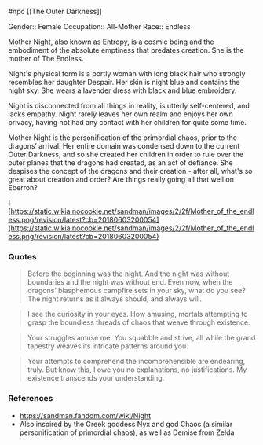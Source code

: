 #npc [[The Outer Darkness]]

Gender:: Female
Occupation:: All-Mother
Race:: Endless

Mother Night, also known as Entropy, is a cosmic being and the embodiment of the absolute emptiness that predates creation. She is the mother of The Endless.

Night's physical form is a portly woman with long black hair who strongly resembles her daughter Despair. Her skin is night blue and contains the night sky. She wears a lavender dress with black and blue embroidery.

Night is disconnected from all things in reality, is utterly self-centered, and lacks empathy. Night rarely leaves her own realm and enjoys her own privacy, having not had any contact with her children for quite some time.

Mother Night is the personification of the primordial chaos, prior to the dragons’ arrival. Her entire domain was condensed down to the current Outer Darkness, and so she created her children in order to rule over the outer planes that the dragons had created, as an act of defiance. She despises the concept of the dragons and their creation - after all, what's so great about creation and order? Are things really going all that well on Eberron?

![https://static.wikia.nocookie.net/sandman/images/2/2f/Mother_of_the_endless.png/revision/latest?cb=20180603200054](https://static.wikia.nocookie.net/sandman/images/2/2f/Mother_of_the_endless.png/revision/latest?cb=20180603200054)

### Quotes

> Before the beginning was the night. And the night was without boundaries and the night was without end. Even now, when the dragons’ blasphemous campfire sets in your sky, what do you see? The night returns as it always should, and always will.

>I see the curiosity in your eyes. How amusing, mortals attempting to grasp the boundless threads of chaos that weave through existence.

>Your struggles amuse me. You squabble and strive, all while the grand tapestry weaves its intricate patterns around you.

>Your attempts to comprehend the incomprehensible are endearing, truly. But know this, I owe you no explanations, no justifications. My existence transcends your understanding.

### References

* https://sandman.fandom.com/wiki/Night
* Also inspired by the Greek goddess Nyx and god Chaos (a similar personification of primordial chaos), as well as Demise from Zelda
